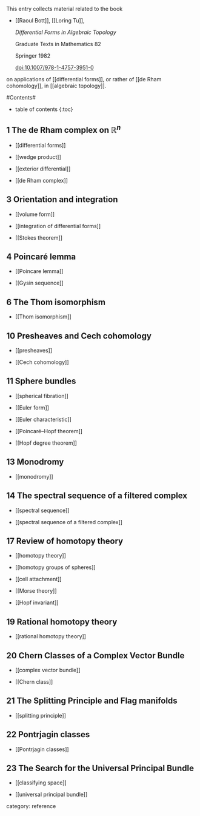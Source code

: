 
This entry collects material related to the book

* [[Raoul Bott]], [[Loring Tu]], 

  _Differential Forms in Algebraic Topology_ 

  Graduate Texts in Mathematics 82

  Springer 1982

  [doi:10.1007/978-1-4757-3951-0](https://link.springer.com/book/10.1007/978-1-4757-3951-0)


on applications of [[differential forms]], or rather of [[de Rham cohomology]], in [[algebraic topology]].

#Contents#
* table of contents
{:toc}

## 1 The de Rham complex on $\mathbb{R}^n$

* [[differential forms]]

* [[wedge product]]

* [[exterior differential]]

* [[de Rham complex]]

## 3 Orientation and integration

* [[volume form]]

* [[integration of differential forms]]

* [[Stokes theorem]]

## 4 Poincar&eacute; lemma

* [[Poincare lemma]]

* [[Gysin sequence]]

## 6 The Thom isomorphism

* [[Thom isomorphism]]

## 10 Presheaves and Cech cohomology

* [[presheaves]]

* [[Cech cohomology]]

## 11 Sphere bundles

* [[spherical fibration]]

* [[Euler form]]

* [[Euler characteristic]]

* [[Poincaré–Hopf theorem]]

* [[Hopf degree theorem]]

## 13 Monodromy

* [[monodromy]]

## 14 The spectral sequence of a filtered complex

* [[spectral sequence]]

* [[spectral sequence of a filtered complex]]



## 17 Review of homotopy theory

* [[homotopy theory]]

* [[homotopy groups of spheres]]

* [[cell attachment]]

* [[Morse theory]]

* [[Hopf invariant]]

## 19 Rational homotopy theory

* [[rational homotopy theory]]


## 20 Chern Classes of a Complex Vector Bundle

* [[complex vector bundle]]

* [[Chern class]]

## 21 The Splitting Principle and Flag manifolds

* [[splitting principle]]

## 22 Pontrjagin classes

* [[Pontrjagin classes]]

## 23 The Search for the Universal Principal Bundle

* [[classifying space]]

* [[universal principal bundle]]

category: reference